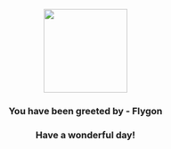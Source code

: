<p align="center">
    <img src="https://raw.githubusercontent.com/PokeAPI/sprites/master/sprites/pokemon/330.png" width="150" height="150">
</p>
<h3 align="center">You have been greeted by - <b>Flygon</b></h3>
<h3 align="center">Have a wonderful day!</h3>
